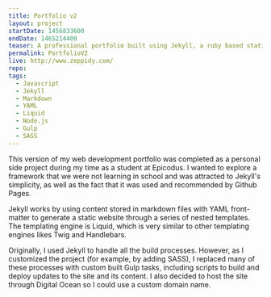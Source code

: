 ```yaml
---
title: Portfolio v2
layout: project
startDate: 1456833600
endDate: 1465214400
teaser: A professional portfolio built using Jekyll, a ruby based static website generator.
permalink: PortfolioV2
live: http://www.zeppidy.com/
repo:
tags:
  - Javascript
  - Jekyll
  - Markdown
  - YAML
  - Liquid
  - Node.js
  - Gulp
  - SASS
---
```

This version of my web development portfolio was completed as a personal side project during my time as a student at Epicodus. I wanted to explore a framework that we were not learning in school and was attracted to Jekyll's simplicity, as well as the fact that it was used and recommended by Github Pages.

Jekyll works by using content stored in markdown files with YAML front-matter to generate a static website through a series of nested templates. The templating engine is Liquid, which is very similar to other templating engines likes Twig and Handlebars.

Originally, I used Jekyll to handle all the build processes. However, as I customized the project (for example, by adding SASS), I replaced many of these processes with custom built Gulp tasks, including scripts to build and deploy updates to the site and its content. I also decided to host the site through Digital Ocean so I could use a custom domain name.
